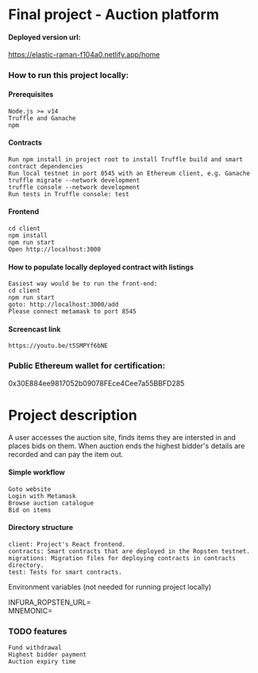 # Final project - Auction platform
#### Deployed version url:

https://elastic-raman-f104a0.netlify.app/home <br />
### How to run this project locally:<br />

#### Prerequisites

    Node.js >= v14
    Truffle and Ganache
    npm

#### Contracts

    Run npm install in project root to install Truffle build and smart contract dependencies
    Run local testnet in port 8545 with an Ethereum client, e.g. Ganache
    truffle migrate --network development
    truffle console --network development
    Run tests in Truffle console: test

#### Frontend

    cd client
    npm install
    npm run start
    Open http://localhost:3000

#### How to populate locally deployed contract with listings

    Easiest way would be to run the front-end:
    cd client
    npm run start
    goto: http://localhost:3000/add
    Please connect metamask to port 8545
    

#### Screencast link
    https://youtu.be/t5SMPYf6bNE


### Public Ethereum wallet for certification:

0x30E884ee9817052b09078FEce4Cee7a55BBFD285

# Project description

A user accesses the auction site, finds items they are intersted in and places bids on them. When auction
ends the highest bidder's details are recorded and can pay the item out.

#### Simple workflow

    Goto website
    Login with Metamask
    Browse auction catalogue
    Bid on items


#### Directory structure

    client: Project's React frontend.
    contracts: Smart contracts that are deployed in the Ropsten testnet.
    migrations: Migration files for deploying contracts in contracts directory.
    test: Tests for smart contracts.

Environment variables (not needed for running project locally)

INFURA_ROPSTEN_URL=
<br />
MNEMONIC=

### TODO features

    Fund withdrawal
    Highest bidder payment
    Auction expiry time
